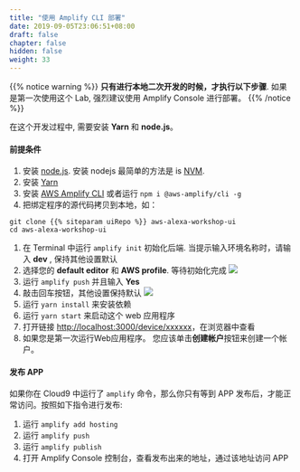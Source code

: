 ```yaml
---
title: "使用 Amplify CLI 部署"
date: 2019-09-05T23:06:51+08:00
draft: false
chapter: false
hidden: false
weight: 33
---
```


{{% notice warning %}}
**只有进行本地二次开发的时候，才执行以下步骤**. 如果是第一次使用这个 Lab, 强烈建议使用 Amplify Console 进行部署。
{{% /notice %}}

在这个开发过程中, 需要安装 **Yarn** 和 **node.js**。

#### 前提条件
1. 安装 [node.js](https://nodejs.org/en/). 安装 nodejs 最简单的方法是 is [NVM](https://github.com/nvm-sh/nvm). 
1. 安装 [Yarn](https://yarnpkg.com/en/)
1. 安装 [AWS Amplify CLI](https://github.com/aws-amplify/amplify-cli#install-the-cli) 或者运行 `npm i @aws-amplify/cli -g`
1. 把绑定程序的源代码拷贝到本地，如：

```
git clone {{% siteparam uiRepo %}} aws-alexa-workshop-ui
cd aws-alexa-workshop-ui
```

1. 在 Terminal 中运行 `amplify init` 初始化后端. 当提示输入环境名称时，请输入 **dev** , 保持其他设置默认
1. 选择您的 **default editor** 和 **AWS profile**. 等待初始化完成
![](/images/smart-home/amplify-init.png)
1. 运行 `amplify push` 并且输入 **Yes** 
1. 敲击回车按钮，其他设置保持默认
![](/images/smart-home/amplify-push.png)
1. 运行 `yarn install` 来安装依赖
1. 运行 `yarn start` 来启动这个 web 应用程序
1. 打开链接 [http://localhost:3000/device/xxxxxx](http://localhost:3000/device/xxxxxx)，在浏览器中查看
1. 如果您是第一次运行Web应用程序。 您应该单击**创建帐户**按钮来创建一个帐户。

#### 发布 APP
如果你在 Cloud9 中运行了 `amplify` 命令，那么你只有等到 APP 发布后，才能正常访问。按照如下指令进行发布:

1. 运行 `amplify add hosting`
1. 运行 `amplify push`
1. 运行 `amplify publish`
1. 打开 Amplify Console 控制台，查看发布出来的地址，通过该地址访问 APP